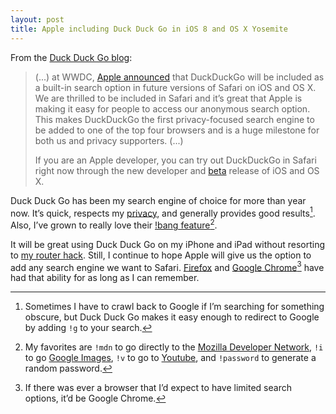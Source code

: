 ```yaml
---
layout: post
title: Apple including Duck Duck Go in iOS 8 and OS X Yosemite
---
```

From the [Duck Duck Go blog](https://duck.co/blog/safari):

> (...) at WWDC, [Apple announced](http://www.apple.com/pr/library/2014/06/02Apple-Announces-OS-X-Yosemite.html) that DuckDuckGo will be included as a built-in search option in future versions of Safari on iOS and OS X. We are thrilled to be included in Safari and it’s great that Apple is making it easy for people to access our anonymous search option. This makes DuckDuckGo the first privacy-focused search engine to be added to one of the top four browsers and is a huge milestone for both us and privacy supporters. (...)
>
> If you are an Apple developer, you can try out DuckDuckGo in Safari right now through the new developer and [beta](https://appleseed.apple.com/sp/betaprogram) release of iOS and OS X.

Duck Duck Go has been my search engine of choice for more than year now. It’s quick, respects my [privacy](https://duckduckgo.com/privacy), and generally provides good results[^results]. Also, I’ve grown to really love their [!bang feature](https://duckduckgo.com/bang.html)[^bang].

It will be great using Duck Duck Go on my iPhone and iPad without resorting to [my router hack](/blog/2013/04/duck-duck-go-iphone-ipad/). Still, I continue to hope Apple will give us the option to add any search engine we want to Safari. [Firefox](http://firefox.com) and [Google Chrome](http://www.google.com/chrome/)[^chrome] have had that ability for as long as I can remember.

[^results]: Sometimes I have to crawl back to Google if I’m searching for something obscure, but Duck Duck Go makes it easy enough to redirect to Google by adding `!g` to your search.

[^bang]: My favorites are `!mdn` to go directly to the [Mozilla Developer Network](https://developer.mozilla.org/), `!i` to go [Google Images](http://www.google.com/imghp), `!v` to go to [Youtube](http://youtube.com), and `!password` to generate a random password.

[^chrome]: If there was ever a browser that I’d expect to have limited search options, it’d be Google Chrome.
